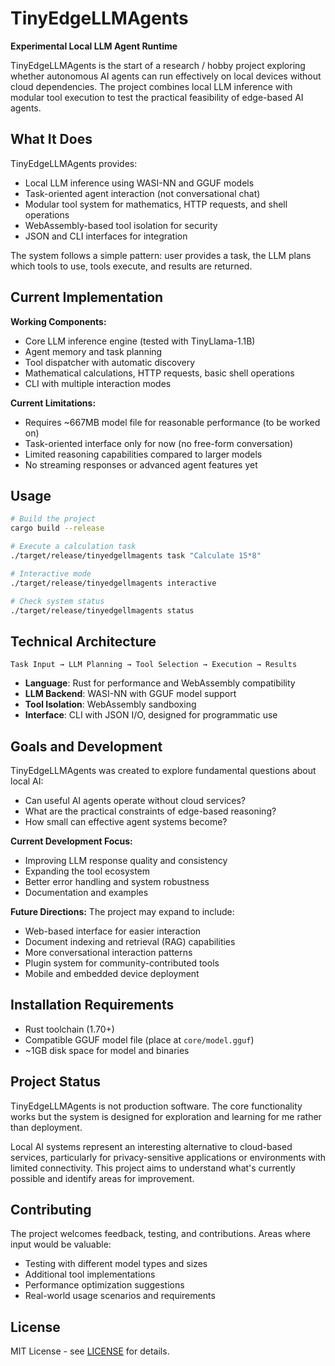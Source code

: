 # TinyEdgeLLMAgents

**Experimental Local LLM Agent Runtime**

TinyEdgeLLMAgents is the start of a research / hobby project exploring whether autonomous AI agents can run effectively on local devices without cloud dependencies. The project combines local LLM inference with modular tool execution to test the practical feasibility of edge-based AI agents.

## What It Does

TinyEdgeLLMAgents provides:
- Local LLM inference using WASI-NN and GGUF models
- Task-oriented agent interaction (not conversational chat)
- Modular tool system for mathematics, HTTP requests, and shell operations
- WebAssembly-based tool isolation for security
- JSON and CLI interfaces for integration

The system follows a simple pattern: user provides a task, the LLM plans which tools to use, tools execute, and results are returned.

## Current Implementation

**Working Components:**
- Core LLM inference engine (tested with TinyLlama-1.1B)
- Agent memory and task planning
- Tool dispatcher with automatic discovery
- Mathematical calculations, HTTP requests, basic shell operations
- CLI with multiple interaction modes

**Current Limitations:**
- Requires ~667MB model file for reasonable performance (to be worked on)
- Task-oriented interface only for now (no free-form conversation)
- Limited reasoning capabilities compared to larger models
- No streaming responses or advanced agent features yet

## Usage

```bash
# Build the project
cargo build --release

# Execute a calculation task
./target/release/tinyedgellmagents task "Calculate 15*8"

# Interactive mode
./target/release/tinyedgellmagents interactive

# Check system status
./target/release/tinyedgellmagents status
```

## Technical Architecture

```
Task Input → LLM Planning → Tool Selection → Execution → Results
```

- **Language**: Rust for performance and WebAssembly compatibility
- **LLM Backend**: WASI-NN with GGUF model support  
- **Tool Isolation**: WebAssembly sandboxing
- **Interface**: CLI with JSON I/O, designed for programmatic use

## Goals and Development

TinyEdgeLLMAgents was created to explore fundamental questions about local AI:
- Can useful AI agents operate without cloud services?
- What are the practical constraints of edge-based reasoning?
- How small can effective agent systems become?

**Current Development Focus:**
- Improving LLM response quality and consistency
- Expanding the tool ecosystem
- Better error handling and system robustness
- Documentation and examples

**Future Directions:**
The project may expand to include:
- Web-based interface for easier interaction
- Document indexing and retrieval (RAG) capabilities
- More conversational interaction patterns
- Plugin system for community-contributed tools
- Mobile and embedded device deployment

## Installation Requirements

- Rust toolchain (1.70+)
- Compatible GGUF model file (place at `core/model.gguf`)
- ~1GB disk space for model and binaries

## Project Status

TinyEdgeLLMAgents is not production software. The core functionality works but the system is designed for exploration and learning for me rather than deployment. 

Local AI systems represent an interesting alternative to cloud-based services, particularly for privacy-sensitive applications or environments with limited connectivity. This project aims to understand what's currently possible and identify areas for improvement.

## Contributing

The project welcomes feedback, testing, and contributions. Areas where input would be valuable:
- Testing with different model types and sizes
- Additional tool implementations
- Performance optimization suggestions
- Real-world usage scenarios and requirements

## License

MIT License - see [LICENSE](LICENSE) for details.
